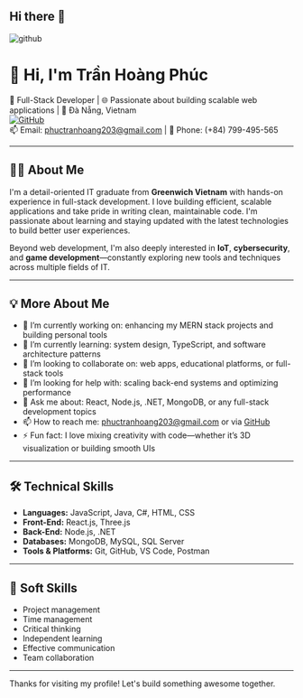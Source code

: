 ## Hi there 👋
![github](https://img.shields.io/badge/GitHub-000000?style=for-the-badge&logo=GitHub&logoColor=white)
# 👋 Hi, I'm Trần Hoàng Phúc

🎯 Full-Stack Developer | 🌐 Passionate about building scalable web applications | 📍 Đà Nẵng, Vietnam  
[![GitHub](https://img.shields.io/badge/GitHub-203phuc-black?logo=github)](https://github.com/203phuc)  
📫 Email: phuctranhoang203@gmail.com | 📱 Phone: (+84) 799-495-565

---

## 👨‍💻 About Me

I'm a detail-oriented IT graduate from **Greenwich Vietnam** with hands-on experience in full-stack development. I love building efficient, scalable applications and take pride in writing clean, maintainable code. I'm passionate about learning and staying updated with the latest technologies to build better user experiences.

Beyond web development, I'm also deeply interested in **IoT**, **cybersecurity**, and **game development**—constantly exploring new tools and techniques across multiple fields of IT.

---

## 💡 More About Me

- 🔭 I’m currently working on: enhancing my MERN stack projects and building personal tools
- 🌱 I’m currently learning: system design, TypeScript, and software architecture patterns
- 👯 I’m looking to collaborate on: web apps, educational platforms, or full-stack tools
- 🤔 I’m looking for help with: scaling back-end systems and optimizing performance
- 💬 Ask me about: React, Node.js, .NET, MongoDB, or any full-stack development topics
- 📫 How to reach me: phuctranhoang203@gmail.com or via [GitHub](https://github.com/203phuc)
- ⚡ Fun fact: I love mixing creativity with code—whether it’s 3D visualization or building smooth UIs

---

## 🛠️ Technical Skills

- **Languages:** JavaScript, Java, C#, HTML, CSS  
- **Front-End:** React.js, Three.js  
- **Back-End:** Node.js, .NET  
- **Databases:** MongoDB, MySQL, SQL Server  
- **Tools & Platforms:** Git, GitHub, VS Code, Postman  

---

## 🔧 Soft Skills

- Project management  
- Time management  
- Critical thinking  
- Independent learning  
- Effective communication  
- Team collaboration  

---

Thanks for visiting my profile! Let's build something awesome together.
